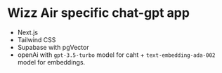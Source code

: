 # Wizz Air specific chat-gpt app

- Next.js
- Tailwind CSS
- Supabase with pgVector
- openAi with `gpt-3.5-turbo` model for caht + `text-embedding-ada-002` model for embeddings.
